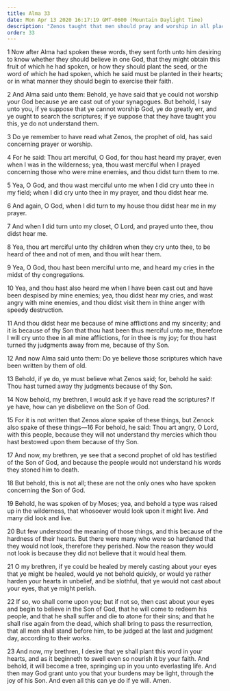 ```yaml
---
title: Alma 33
date: Mon Apr 13 2020 16:17:19 GMT-0600 (Mountain Daylight Time)
description: "Zenos taught that men should pray and worship in all places, and that judgments are turned away because of the Son—Zenock taught that mercy is bestowed because of the Son—Moses had lifted up in the wilderness a type of the Son of God. About 74 B.C."
order: 33
---
```


1 Now after Alma had spoken these words, they sent forth unto him desiring to know whether they should believe in one God, that they might obtain this fruit of which he had spoken, or how they should plant the seed, or the word of which he had spoken, which he said must be planted in their hearts; or in what manner they should begin to exercise their faith.

2 And Alma said unto them: Behold, ye have said that ye could not worship your God because ye are cast out of your synagogues. But behold, I say unto you, if ye suppose that ye cannot worship God, ye do greatly err, and ye ought to search the scriptures; if ye suppose that they have taught you this, ye do not understand them.

3 Do ye remember to have read what Zenos, the prophet of old, has said concerning prayer or worship.

4 For he said: Thou art merciful, O God, for thou hast heard my prayer, even when I was in the wilderness; yea, thou wast merciful when I prayed concerning those who were mine enemies, and thou didst turn them to me.

5 Yea, O God, and thou wast merciful unto me when I did cry unto thee in my field; when I did cry unto thee in my prayer, and thou didst hear me.

6 And again, O God, when I did turn to my house thou didst hear me in my prayer.

7 And when I did turn unto my closet, O Lord, and prayed unto thee, thou didst hear me.

8 Yea, thou art merciful unto thy children when they cry unto thee, to be heard of thee and not of men, and thou wilt hear them.

9 Yea, O God, thou hast been merciful unto me, and heard my cries in the midst of thy congregations.

10 Yea, and thou hast also heard me when I have been cast out and have been despised by mine enemies; yea, thou didst hear my cries, and wast angry with mine enemies, and thou didst visit them in thine anger with speedy destruction.

11 And thou didst hear me because of mine afflictions and my sincerity; and it is because of thy Son that thou hast been thus merciful unto me, therefore I will cry unto thee in all mine afflictions, for in thee is my joy; for thou hast turned thy judgments away from me, because of thy Son.

12 And now Alma said unto them: Do ye believe those scriptures which have been written by them of old.

13 Behold, if ye do, ye must believe what Zenos said; for, behold he said: Thou hast turned away thy judgments because of thy Son.

14 Now behold, my brethren, I would ask if ye have read the scriptures? If ye have, how can ye disbelieve on the Son of God.

15 For it is not written that Zenos alone spake of these things, but Zenock also spake of these things—16 For behold, he said: Thou art angry, O Lord, with this people, because they will not understand thy mercies which thou hast bestowed upon them because of thy Son.

17 And now, my brethren, ye see that a second prophet of old has testified of the Son of God, and because the people would not understand his words they stoned him to death.

18 But behold, this is not all; these are not the only ones who have spoken concerning the Son of God.

19 Behold, he was spoken of by Moses; yea, and behold a type was raised up in the wilderness, that whosoever would look upon it might live. And many did look and live.

20 But few understood the meaning of those things, and this because of the hardness of their hearts. But there were many who were so hardened that they would not look, therefore they perished. Now the reason they would not look is because they did not believe that it would heal them.

21 O my brethren, if ye could be healed by merely casting about your eyes that ye might be healed, would ye not behold quickly, or would ye rather harden your hearts in unbelief, and be slothful, that ye would not cast about your eyes, that ye might perish.

22 If so, wo shall come upon you; but if not so, then cast about your eyes and begin to believe in the Son of God, that he will come to redeem his people, and that he shall suffer and die to atone for their sins; and that he shall rise again from the dead, which shall bring to pass the resurrection, that all men shall stand before him, to be judged at the last and judgment day, according to their works.

23 And now, my brethren, I desire that ye shall plant this word in your hearts, and as it beginneth to swell even so nourish it by your faith. And behold, it will become a tree, springing up in you unto everlasting life. And then may God grant unto you that your burdens may be light, through the joy of his Son. And even all this can ye do if ye will. Amen.
